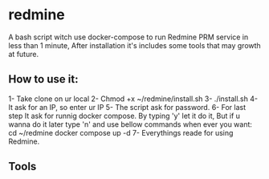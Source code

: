 # redmine

A bash script witch use docker-compose to run Redmine PRM service in less than 1 minute, After installation it's includes some tools that may growth at future.

## How to use it:
1- Take clone on ur local 
2- Chmod +x ~/redmine/install.sh
3- ./install.sh
4- It ask for an IP, so enter ur IP
5- The script ask for password.
6- For last step It ask for runnig docker compose. By typing 'y' let it do it, But if u wanna do it later type 'n' and use bellow commands when ever you want:
     cd ~/redmine 
     docker compose up -d 
7- Everythings reade for using Redmine.



## Tools

